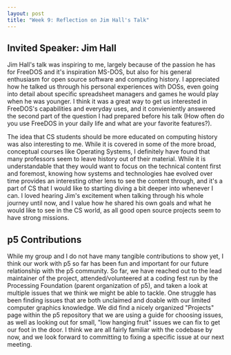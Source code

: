 ```yaml
---
layout: post
title: "Week 9: Reflection on Jim Hall's Talk"
---
```


## Invited Speaker: Jim Hall
Jim Hall's talk was inspiring to me, largely because of the passion he has for FreeDOS and it's inspiration MS-DOS, but also for his general enthusiasm for open source software and computing history. I appreciated how he talked us through his personal experiences with DOSs, even going into detail about specific spreadsheet managers and games he would play when he was younger. I think it was a great way to get us interested in FreeDOS's capabilities and everyday uses, and it convieniently answered the second part of the question I had prepared before his talk (How often do you use FreeDOS in your daily life and what are your favorite features?).

The idea that CS students should be more educated on computing history was also interesting to me. While it is covered in some of the more broad, conceptual courses like Operating Systems, I definitely have found that many professors seem to leave history out of their material. While it is understandable that they would want to focus on the technical content first and foremost, knowing how systems and technologies hae evolved over time provides an interesting other lens to see the content through, and it's a part of CS that I would like to starting diving a bit deeper into whenever I can. I loved hearing Jim's excitement when talking through his whole journey until now, and I value how he shared his own goals and what he would like to see in the CS world, as all good open source projects seem to have strong missions.

## p5 Contributions
While my group and I do not have many tangible contributions to show yet, I think our work with p5 so far has been fun and important for our future relationship with the p5 community. So far, we have reached out to the lead maintainer of the project, attended/volunteered at a coding fest run by the Processing Foundation (parent organization of p5), and taken a look at multiple issues that we think we might be able to tackle. One struggle has been finding issues that are both unclaimed and doable with our limited computer graphics knowledge. We did find a nicely organized "Projects" page within the p5 repository that we are using a guide for choosing issues, as well as looking out for small, "low hanging fruit" issues we can fix to get our foot in the door. I think we are all fairly familiar with the codebase by now, and we look forward to committing to fixing a specific issue at our next meeting.